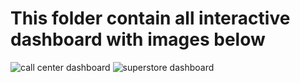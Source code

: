# This folder contain all interactive dashboard with images below

![call center dashboard](https://github.com/adepegba1/Data-Analytics-Portfolio/assets/110990491/5963bbb8-d3d7-436a-9eab-bce1dc997c5d)
![superstore dashboard](https://github.com/adepegba1/Data-Analytics-Portfolio/assets/110990491/f0f7e0f9-009f-4a27-a276-3267ef09636e)
